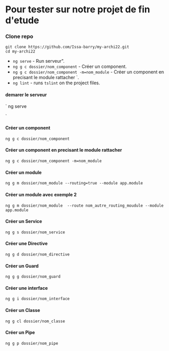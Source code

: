 # Pour tester sur notre projet de fin d'etude

### Clone   repo

```shell
git clone https://github.com/Issa-barry/my-archi22.git
cd my-archi22
```

* `ng serve` -  Run serveur".
* `ng g c dossier/nom_component` - Créer un component.
* `ng g c dossier/nom_component -m=nom_module` - Créer un component en precisant le module rattacher `.
* `ng lint` - runs `tslint` on the project files.
 




#### demarer le serveur
`
ng serve

`
#### Créer un component
```
ng g c dossier/nom_component
``` 

#### Créer un component en precisant le module rattacher
```
ng g c dossier/nom_component -m=nom_module
```
#### Créer un module
```
ng g m dossier/nom_module --routing=true --module app.module  

```

#### Créer un module avec exemple 2
 
```
ng g m dossier/nom_module  --route nom_autre_routing_moudule --module app.module 

```

#### Créer un Service
 
```
ng g s dossier/nom_service 

```

#### Créer une Directive
 
```
ng g d dossier/nom_directive

```
#### Créer un Guard
 
```
ng g g dossier/nom_guard

```
#### Créer une interface
 
```
ng g i dossier/nom_interface 

```
#### Créer un Classe
 
```
ng g cl dossier/nom_classe 

```

#### Créer un Pipe
 
```
ng g p dossier/nom_pipe 

```